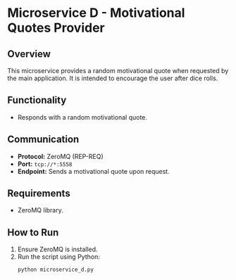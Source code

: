 
# Microservice D - Motivational Quotes Provider

## Overview
This microservice provides a random motivational quote when requested by the main application. It is intended to encourage the user after dice rolls.

## Functionality
- Responds with a random motivational quote.

## Communication
- **Protocol:** ZeroMQ (REP-REQ)
- **Port:** `tcp://*:5558`
- **Endpoint:** Sends a motivational quote upon request.

## Requirements
- ZeroMQ library.

## How to Run
1. Ensure ZeroMQ is installed.
2. Run the script using Python:
   ```bash
   python microservice_d.py
